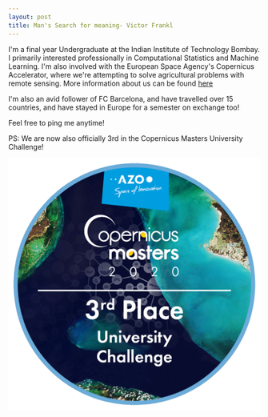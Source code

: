 ```yaml
---
layout: post
title: Man's Search for meaning- Victor Frankl
---
```


I'm a final year Undergraduate at the Indian Institute of Technology Bombay. I primarily interested professionally in Computational Statistics and Machine Learning. I'm also involved with the European Space Agency's Copernicus Accelerator, where we're attempting to solve agricultural problems with remote sensing. More information about us can be found [here](https://accelerator.copernicus.eu/portfolio/budnip/#:~:text=Budnip%20uses%20Copernicus%20Sentinel%20data,indicate%20a%20crop%20disease%20outbreak.&text=Budnip%20was%20the%20winning%20team,Copernicus%20Masters%20University%20Challenge%202020.)

I'm also an avid follower of FC Barcelona, and have travelled over 15 countries, and have stayed in Europe for a semester on exchange too!

Feel free to ping me anytime!

PS: We are now also officially 3rd in the Copernicus Masters University Challenge!

![Badge](/images/CopMa_label-UNI3rd_2020.png)